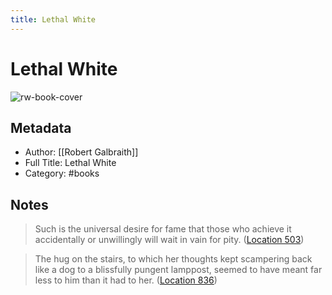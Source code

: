 ```yaml
---
title: Lethal White
---
```

# Lethal White

![rw-book-cover](https://images-na.ssl-images-amazon.com/images/I/514wvVBGykL._SL200_.jpg)

## Metadata
- Author: [[Robert Galbraith]]
- Full Title: Lethal White
- Category: #books

## Notes
> Such is the universal desire for fame that those who achieve it accidentally or unwillingly will wait in vain for pity. ([Location 503](https://readwise.io/to_kindle?action=open&asin=B07FD8PFJM&location=503))

> The hug on the stairs, to which her thoughts kept scampering back like a dog to a blissfully pungent lamppost, seemed to have meant far less to him than it had to her. ([Location 836](https://readwise.io/to_kindle?action=open&asin=B07FD8PFJM&location=836))

